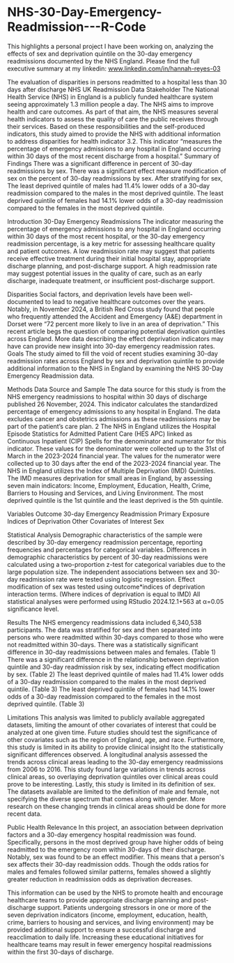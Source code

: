 # NHS-30-Day-Emergency-Readmission---R-Code
This highlights a personal project I have been working on, analyzing the effects of sex and deprivation quintile on the 30-day emergency readmissions documented by the NHS England. Please find the full executive summary at my linkedin: www.linkedin.com/in/hannah-reyes-03 


The evaluation of disparities in persons readmitted to a hospital less than 30 days after discharge
NHS UK Readmission Data
Stakeholder
The National Health Service (NHS) in England is a publicly funded healthcare system seeing approximately 1.3 million people a day. The NHS aims to improve health and care outcomes. As part of that aim, the NHS measures several health indicators to assess the quality of care the public receives through their services. Based on these responsibilities and the self-produced indicators, this study aimed to provide the NHS with additional information to address disparities for health indicator 3.2. This indicator “measures the percentage of emergency admissions to any hospital in England occurring within 30 days of the most recent discharge from a hospital.”
Summary of Findings
There was a significant difference in percent of 30-day readmissions by sex.
There was a significant effect measure modification of sex on the percent of 30-day readmissions by sex.
After stratifying for sex, 
The least deprived quintile of males had 11.4% lower odds of a 30-day readmission compared to the males in the most deprived quintile.
The least deprived quintile of females had 14.1% lower odds of a 30-day readmission compared to the females in the most deprived quintile.

Introduction
30-Day Emergency Readmissions
The indicator measuring the percentage of emergency admissions to any hospital in England occurring within 30 days of the most recent hospital, or the 30-day emergency readmission percentage, is a key metric for assessing healthcare quality and patient outcomes. A low readmission rate may suggest that patients receive effective treatment during their initial hospital stay, appropriate discharge planning, and post-discharge support. A high readmission rate may suggest potential issues in the quality of care, such as an early discharge, inadequate treatment, or insufficient post-discharge support. 

Disparities
Social factors, and deprivation levels have been well-documented to lead to negative healthcare outcomes over the years. Notably, in November 2024, a British Red Cross study found that people who frequently attended the Accident and Emergency (A&E) department in Dorset were “72 percent more likely to live in an area of deprivation.” This recent article begs the question of comparing potential deprivation quintiles across England. More data describing the effect deprivation indicators may have can provide new insight into 30-day emergency readmission rates.
Goals
The study aimed to fill the void of recent studies examining 30-day readmission rates across England by sex and deprivation quintile to provide additional information to the NHS in England by examining the NHS 30-Day Emergency Readmission data.

Methods
Data Source and Sample
The data source for this study is from the NHS emergency readmissions to hospital within 30 days of discharge published 26 November, 2024. This indicator calculates the standardized percentage of emergency admissions to any hospital in England. The data excludes cancer and obstetrics admissions as these readmissions may be part of the patient’s care plan. 2 
The NHS in England utilizes the Hospital Episode Statistics for Admitted Patient Care (HES APC) linked as Continuous Inpatient (CIP) Spells for the denominator and numerator for this indicator. These values for the denominator were collected up to the 31st of March in the 2023-2024 financial year. The values for the numerator were collected up to 30 days after the end of the 2023-2024 financial year.
The NHS in England utilizes the Index of Multiple Deprivation (IMD) Quintiles. The IMD measures deprivation for small areas in England, by assessing seven main indicators: Income, Employment, Education, Health, Crime, Barriers to Housing and Services, and Living Environment. The most deprived quintile is the 1st quintile and the least deprived is the 5th quintile.

Variables 
Outcome
30-day Emergency Readmission
Primary Exposure
Indices of Deprivation
Other Covariates of Interest
Sex

Statistical Analysis
Demographic characteristics of the sample were described by 30-day emergency readmission percentage, reporting frequencies and percentages for categorical variables. 
Differences in demographic characteristics by percent of 30-day readmissions were calculated using a two-proportion z-test for categorical variables due to the large population size. 
The independent associations between sex and 30-day readmission rate were tested using logistic regression. 
Effect modification of sex was tested using outcome*indices of deprivation interaction terms. (Where indices of deprivation is equal to IMD)
All statistical analyses were performed using RStudio 2024.12.1+563  at α=0.05 significance level.


Results
The NHS emergency readmissions data included 6,340,538 participants. The data was stratified for sex and then separated into persons who were readmitted within 30-days compared to those who were not readmitted within 30-days.
There was a statistically significant difference in 30-day readmissions between males and females. (Table 1)
There was a significant difference in the relationship between deprivation quintile and 30-day readmission risk by sex, indicating effect modification by sex. (Table 2)
The least deprived quintile of males had 11.4% lower odds of a 30-day readmission compared to the males in the most deprived quintile. (Table 3)
The least deprived quintile of females had 14.1% lower odds of a 30-day readmission compared to the females in the most deprived quintile. (Table 3)

Limitations
This analysis was limited to publicly available aggregated datasets, limiting the amount of other covariates of interest that could be analyzed at one given time. Future studies should test the significance of other covariates such as the region of England, age, and race. Furthermore, this study is limited in its ability to provide clinical insight lto the statistically significant differences observed. A longitudinal analysis assessed the trends across clinical areas leading to the 30-day emergency readmissions from 2006 to 2016. This study found large variations in trends across clinical areas, so overlaying deprivation quintiles over clinical areas could prove to be interesting. Lastly, this study is limited in its definition of sex. The datasets available are limited to the definition of male and female, not specifying the diverse spectrum that comes along with gender. More research on these changing trends in clinical areas should be done for more recent data.

Public Health Relevance
In this project, an association between deprivation factors and a 30-day emergency hospital readmission was found. Specifically, persons in the most deprived group have higher odds of being readmitted to the emergency room within 30-days of their discharge. Notably, sex was found to be an effect modifier. This means that a person's sex affects their 30-day readmission odds. Though the odds ratios for males and females followed similar patterns, females showed a slightly greater reduction in readmission odds as deprivation decreases.

This information can be used by the NHS to promote health and encourage healthcare teams to provide appropriate discharge planning and post-discharge support. Patients undergoing stressors in one or more of the seven deprivation indicators (income, employment, education, health, crime, barriers to housing and services, and living environment) may be provided additional support to ensure a successful discharge and reacclimation to daily life. Increasing these educational initiatives for healthcare teams may result in fewer emergency hospital readmissions within the first 30-days of discharge.
